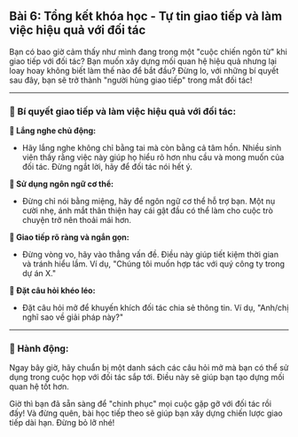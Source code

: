 ## Bài 6: Tổng kết khóa học - Tự tin giao tiếp và làm việc hiệu quả với đối tác

Bạn có bao giờ cảm thấy như mình đang trong một "cuộc chiến ngôn từ" khi giao tiếp với đối tác? Bạn muốn xây dựng mối quan hệ hiệu quả nhưng lại loay hoay không biết làm thế nào để bắt đầu? Đừng lo, với những bí quyết sau đây, bạn sẽ trở thành "người hùng giao tiếp" trong mắt đối tác!

---

### 📌 Bí quyết giao tiếp và làm việc hiệu quả với đối tác:

**🔹 Lắng nghe chủ động:**
- Hãy lắng nghe không chỉ bằng tai mà còn bằng cả tâm hồn. Nhiều sinh viên thấy rằng việc này giúp họ hiểu rõ hơn nhu cầu và mong muốn của đối tác. Đừng ngắt lời, hãy để đối tác nói hết ý.

**🔹 Sử dụng ngôn ngữ cơ thể:**
- Đừng chỉ nói bằng miệng, hãy để ngôn ngữ cơ thể hỗ trợ bạn. Một nụ cười nhẹ, ánh mắt thân thiện hay cái gật đầu có thể làm cho cuộc trò chuyện trở nên thoải mái hơn.

**🔹 Giao tiếp rõ ràng và ngắn gọn:**
- Đừng vòng vo, hãy vào thẳng vấn đề. Điều này giúp tiết kiệm thời gian và tránh hiểu lầm. Ví dụ, "Chúng tôi muốn hợp tác với quý công ty trong dự án X."

**🔹 Đặt câu hỏi khéo léo:**
- Đặt câu hỏi mở để khuyến khích đối tác chia sẻ thông tin. Ví dụ, "Anh/chị nghĩ sao về giải pháp này?"

---

### 🚀 Hành động:

Ngay bây giờ, hãy chuẩn bị một danh sách các câu hỏi mở mà bạn có thể sử dụng trong cuộc họp với đối tác sắp tới. Điều này sẽ giúp bạn tạo dựng mối quan hệ tốt hơn.

Giờ thì bạn đã sẵn sàng để "chinh phục" mọi cuộc gặp gỡ với đối tác rồi đấy! Và đừng quên, bài học tiếp theo sẽ giúp bạn xây dựng chiến lược giao tiếp dài hạn. Đừng bỏ lỡ nhé!
